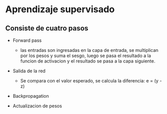 # Aprendizaje supervisado

## Consiste de  cuatro pasos

- Forward pass 
  - las entradas son ingresadas en la capa de entrada, se multiplican por los pesos y suma el sesgo, luego se pasa el resultado a la funcion de activacion y el resultado se pasa a la capa siguiente.

- Salida de la red
  - Se compara con el valor esperado, se calcula la diferencia: e = (y - z)
  
- Backpropagation
- Actualizacion de pesos